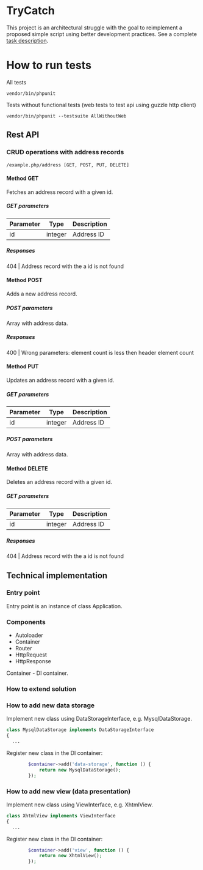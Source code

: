 # TryCatch

This project is an architectural struggle with the goal to reimplement
a proposed simple script using better development practices. See a complete 
[task description](Task.md).

# How to run tests

All tests

```
vendor/bin/phpunit
```

Tests without functional tests (web tests to test api using guzzle http client)

```
vendor/bin/phpunit --testsuite AllWithoutWeb
```


## Rest API 

### CRUD operations with address records

```
/example.php/address [GET, POST, PUT, DELETE]
```

#### Method GET

Fetches an address record with a given id.

##### GET parameters

Parameter | Type    | Description
--------- | ------- | -----------
id        | integer | Address ID 
 
##### Responses

404 | Address record with the a id is not found


#### Method POST

Adds a new address record.

##### POST parameters

Array with address data.
 
 
##### Responses

400 | Wrong parameters: element count is less then header element count



#### Method PUT

Updates an address record with a given id.

##### GET parameters

Parameter | Type    | Description
--------- | ------- | -----------
id        | integer | Address ID 

##### POST parameters

Array with address data.




#### Method DELETE

Deletes an address record with a given id.

##### GET parameters

Parameter | Type    | Description
--------- | ------- | -----------
id        | integer | Address ID 
 
##### Responses

404 | Address record with the a id is not found


## Technical implementation

### Entry point

Entry point is an instance of class Application.

### Components

* Autoloader
* Container
* Router
* HttpRequest
* HttpResponse

Container - DI container.


### How to extend solution

### How to add new data storage

Implement new class using DataStorageInterface, e.g. MysqlDataStorage.

```php
class MysqlDataStorage implements DataStorageInterface
{
  ...
```

Register new class in the DI container:

```php
        $container->add('data-storage', function () {
            return new MysqlDataStorage();
        });
```

### How to add new view (data presentation)

Implement new class using ViewInterface, e.g. XhtmlView.

```php
class XhtmlView implements ViewInterface
{
  ...
```

Register new class in the DI container:

```php
        $container->add('view', function () {
            return new XhtmlView();
        });
```